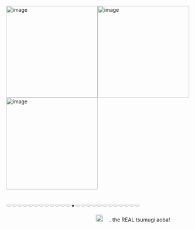 
                                
<img width="250" height="250" alt="image" src="https://github.com/user-attachments/assets/25bbd223-7977-4d29-8ec1-31ecddbd2376" /><img width="250" height="250" alt="image" src="https://github.com/user-attachments/assets/b19babcf-d7ad-422b-963e-43791e5c227f" /><img width="250" height="250" alt="image" src="https://github.com/user-attachments/assets/45b38510-793e-4580-865b-3f64dda2eb15" />

                             𓎟𓎟𓎟𓎟𓎟𓎟𓎟𓎟𓎟𓎟𓎟𓎟✦𓎟𓎟𓎟𓎟𓎟𓎟𓎟𓎟𓎟𓎟𓎟𓎟

                                      <img width="19" height="19" alt="image" src="https://github.com/user-attachments/assets/fc3a37d2-b363-4d29-863a-3c824331949e" />
 　. the REAL tsumugi aoba! 
